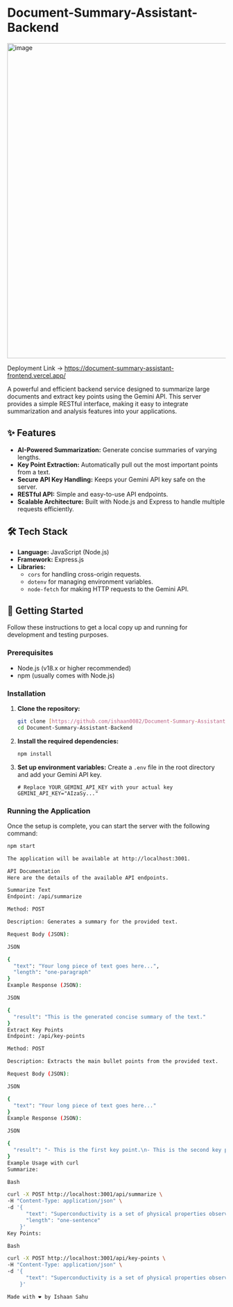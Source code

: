 # Document-Summary-Assistant-Backend
<img width="1493" height="725" alt="image" src="https://github.com/user-attachments/assets/3e8ca415-a798-40c6-828c-e4452e2b3f2c" />

Deployment Link -> https://document-summary-assistant-frontend.vercel.app/

A powerful and efficient backend service designed to summarize large documents and extract key points using the Gemini API. This server provides a simple RESTful interface, making it easy to integrate summarization and analysis features into your applications.

## ✨ Features

-   **AI-Powered Summarization:** Generate concise summaries of varying lengths.
-   **Key Point Extraction:** Automatically pull out the most important points from a text.
-   **Secure API Key Handling:** Keeps your Gemini API key safe on the server.
-   **RESTful API:** Simple and easy-to-use API endpoints.
-   **Scalable Architecture:** Built with Node.js and Express to handle multiple requests efficiently.

## 🛠️ Tech Stack

-   **Language:** JavaScript (Node.js)
-   **Framework:** Express.js
-   **Libraries:**
    -   `cors` for handling cross-origin requests.
    -   `dotenv` for managing environment variables.
    -   `node-fetch` for making HTTP requests to the Gemini API.

## 🚀 Getting Started

Follow these instructions to get a local copy up and running for development and testing purposes.

### Prerequisites

-   Node.js (v18.x or higher recommended)
-   npm (usually comes with Node.js)

### Installation

1.  **Clone the repository:**
    ```sh
    git clone [https://github.com/ishaan0082/Document-Summary-Assistant-Backend.git](https://github.com/ishaan0082/Document-Summary-Assistant-Backend.git)
    cd Document-Summary-Assistant-Backend
    ```

2.  **Install the required dependencies:**
    ```sh
    npm install
    ```

3.  **Set up environment variables:**
    Create a `.env` file in the root directory and add your Gemini API key.
    ```
    # Replace YOUR_GEMINI_API_KEY with your actual key
    GEMINI_API_KEY="AIzaSy..."
    ```

### Running the Application

Once the setup is complete, you can start the server with the following command:

```sh
npm start

The application will be available at http://localhost:3001.

API Documentation
Here are the details of the available API endpoints.

Summarize Text
Endpoint: /api/summarize

Method: POST

Description: Generates a summary for the provided text.

Request Body (JSON):

JSON

{
  "text": "Your long piece of text goes here...",
  "length": "one-paragraph"
}
Example Response (JSON):

JSON

{
  "result": "This is the generated concise summary of the text."
}
Extract Key Points
Endpoint: /api/key-points

Method: POST

Description: Extracts the main bullet points from the provided text.

Request Body (JSON):

JSON

{
  "text": "Your long piece of text goes here..."
}
Example Response (JSON):

JSON

{
  "result": "- This is the first key point.\n- This is the second key point."
}
Example Usage with curl
Summarize:

Bash

curl -X POST http://localhost:3001/api/summarize \
-H "Content-Type: application/json" \
-d '{
      "text": "Superconductivity is a set of physical properties observed in certain materials where electrical resistance vanishes and magnetic flux fields are expelled from the material. Any material exhibiting these properties is a superconductor.",
      "length": "one-sentence"
    }'
Key Points:

Bash

curl -X POST http://localhost:3001/api/key-points \
-H "Content-Type: application/json" \
-d '{
      "text": "Superconductivity is a set of physical properties observed in certain materials where electrical resistance vanishes and magnetic flux fields are expelled from the material. Any material exhibiting these properties is a superconductor."
    }'

Made with ❤️ by Ishaan Sahu
